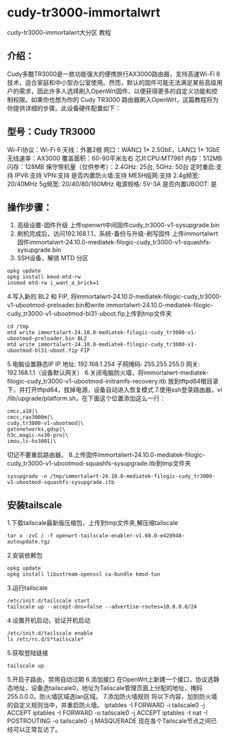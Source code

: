 # cudy-tr3000-immortalwrt
cudy-tr3000-immortalwrt大分区 教程

## 介绍：
Cudy多酷TR3000是一款功能强大的便携旅行AX3000路由器，支持高速Wi-Fi 6技术，适合家庭和中小型办公室使用。然而，默认的固件可能无法满足某些高级用户的需求，因此许多人选择刷入OpenWrt固件，以便获得更多的自定义功能和控制权限。如果你也想为你的 Cudy TR3000 路由器刷入OpenWrt，这篇教程将为你提供详细的步骤。此设备硬件配置如下：

## 型号：Cudy TR3000
Wi-Fi协议：Wi-Fi 6
天线：外置2根
网口：WAN口 1× 2.5GbE，LAN口 1× 1GbE
无线速率：AX3000
覆盖面积：60-90平米左右
芯片CPU:MT7981
内存：512MB
闪存：128MB
保守带机量（仅供参考）：2.4GHz: 25台, 5GHz: 50台
定时重启:支持
IPV6:支持
VPN:支持
是否内置防火墙:支持
MESH组网:支持
2.4g频宽: 20/40MHz
5g频宽: 20/40/80/160MHz
电源规格: 5V-3A
是否内置UBOOT: 是


## 操作步骤：
1. 高级设置-固件升级 上传openwrt中间固件cudy_tr3000-v1-sysupgrade.bin
3. 刷机完成后，访问192.168.1.1，系统-备份与升级-刷写固件 上传immortalwrt固件immortalwrt-24.10.0-mediatek-filogic-cudy_tr3000-v1-squashfs-sysupgrade.bin
4. SSH设备，解锁 MTD 分区
~~~
opkg update
opkg install kmod-mtd-rw
insmod mtd-rw i_want_a_brick=1
~~~
4.写入新的 BL2 和 FIP, 将immortalwrt-24.10.0-mediatek-filogic-cudy_tr3000-v1-ubootmod-preloader.bin和write immortalwrt-24.10.0-mediatek-filogic-cudy_tr3000-v1-ubootmod-bl31-uboot.fip上传到tmp文件夹
~~~
cd /tmp
mtd write immortalwrt-24.10.0-mediatek-filogic-cudy_tr3000-v1-ubootmod-preloader.bin BL2
mtd write immortalwrt-24.10.0-mediatek-filogic-cudy_tr3000-v1-ubootmod-bl31-uboot.fip FIP
~~~
5.电脑设置静态IP
IP 地址: 192.168.1.254
子网掩码: 255.255.255.0
网关: 192.168.1.1（设备默认网关）
6.关闭电脑防火墙，将immortalwrt-mediatek-filogic-cudy_tr3000-v1-ubootmod-initramfs-recovery.itb 放到tftpd64根目录下，并打开tftpd64，拔掉电源，设备自动进入恢复模式
7.使用ssh登录路由器，vi /lib/upgrade/platform.sh，在下面这个位置添加这么一行：
~~~
cmcc,a10|\
cmcc,rax3000m|\
cudy,tr3000-v1-ubootmod|\
gatonetworks,gdsp|\
h3c,magic-nx30-pro|\
imou,lc-hx3001|\
~~~
切记不要重启路由器。
8.上传固件immortalwrt-24.10.0-mediatek-filogic-cudy_tr3000-v1-ubootmod-squashfs-sysupgrade.itb到tmp文件夹
~~~
sysupgrade -n /tmp/immortalwrt-24.10.0-mediatek-filogic-cudy_tr3000-v1-ubootmod-squashfs-sysupgrade.itb
~~~

## 安装tailscale
1.下载tailscale最新版压缩包，上传到tmp文件夹,解压缩tailscale
~~~
tar x -zvC / -f openwrt-tailscale-enabler-v1.60.0-e428948-autoupdate.tgz
~~~
2.安装依赖包
~~~
opkg update
opkg install libustream-openssl ca-bundle kmod-tun
~~~
3.运行tailscale
~~~
/etc/init.d/tailscale start
tailscale up --accept-dns=false --advertise-routes=10.0.0.0/24
~~~
4.设置开机启动，验证开机启动
~~~
/etc/init.d/tailscale enable
ls /etc/rc.d/S*tailscale*
~~~
5.获取登陆链接
~~~
tailscale up
~~~
5.开启子路由，禁用自动过期
6.添加接口
在OpenWrt上新建一个接口，协议选静态地址，设备选tailscale0，地址为Taliscale管理页面上分配的地址，掩码255.0.0.0。防火墙区域选lan区域。
7.添加防火墙规则
将以下内容，加到防火墙的自定义规则当中，并重启防火墙。
iptables -I FORWARD -i tailscale0 -j ACCEPT
iptables -I FORWARD -o tailscale0 -j ACCEPT
iptables -t nat -I POSTROUTING -o tailscale0 -j MASQUERADE
现在各个Tailscale节点之间已经可以正常互访了。

